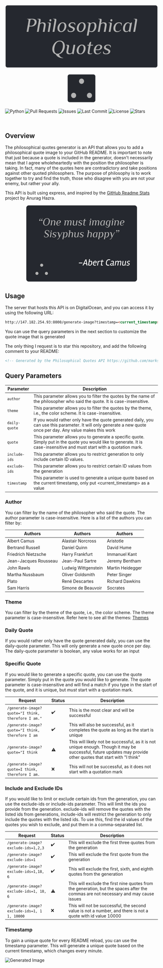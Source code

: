 <p align="center">
  <img src="assets/media/Title Card.jpg" alt="Title Card">
</p>

<p align="center">
  <img src="assets/media/icon.svg" alt="Icon" width="100" height="100"/>
</p>

![Python](https://img.shields.io/badge/python-v3.12.0-8A2BE2)
![Pull Requests](https://img.shields.io/github/issues-pr/markstanl/Philosophical-Quotes-API)
![Issues](https://img.shields.io/github/issues/markstanl/Philosophical-Quotes-API)
![Last Commit](https://img.shields.io/github/last-commit/markstanl/Philosophical-Quotes-API)
![License](https://img.shields.io/github/license/markstanl/Philosophical-Quotes-API)
![Stars](https://img.shields.io/github/stars/markstanl/Philosophical-Quotes-API)

<p align="center">
  <a href="https://skillicons.dev">
    <img alt="" src="https://skillicons.dev/icons?i=js,express,sqlite,ubuntu" />
  </a>
</p>


## Overview
The philosophical quotes generator is an API that allows you to add a philosophical quote image to your GitHub README. It is important to note that
just because a quote is included in the generator, doesn't necessarily mean that I agree wholeheartedly with the position the philosopher is taking.
In fact, many of the quotes here are contradictory and take positions against other quoted philosophers. The purpose of philosophy is to work together
to try and find the truth, those who disagree with you are not your enemy, but rather your ally. 

This API is built using express, and inspired by the [GitHub Readme Stats](https://github.com/anuraghazra/github-readme-stats) project by Anurag Hazra.

<p align="center">
  <img src="assets/media/Quote Image.jpg" alt="Icon"/>
</p>

## Usage
The server that hosts this API is on DigitalOcean, and you can access it by using the following URL:

```markdown
http://147.182.254.93:8000/generate-image?timestamp=<current_timestamp>
```

You can use the query parameters in the next section to customize the quote image that is generated

The only thing I request is to star this repository, and add the following comment to your README:

```markdown
<!-- Generated by the Philosophical Quotes API https://github.com/markstanl/Philosophical-Quotes-API/blob/main/README.md -->
```

## Query Parameters

| Parameter     | Description                                                                                                                                                              |
|---------------|--------------------------------------------------------------------------------------------------------------------------------------------------------------------------|
| `author`      | This parameter allows you to filter the quotes by the name of the philosopher who said the quote. It is case-insensitive.                                                |
| `theme`       | This parameter allows you to filter the quotes by the theme, i.e., the color scheme. It is case-insensitive.                                                             |
| `daily-quote` | If you would rather only have the quote generated daily, you can use this parameter. It will only generate a new quote once per day. Any value makes this work           |
| `quote`       | This parameter allows you to generate a specific quote. Simply put in the quote you would like to generate. It is case-insensitive and must start with a quotation mark. |
| `include-ids` | This parameter allows you to restrict generation to only include certain ID values.                                                                                      |
| `exclude-ids` | This parameter allows you to restrict certain ID values from the generation                                                                                              |
| `timestamp`   | This parameter is used to generate a unique quote based on the current timestamp, only put <current_timestamp> as a value                                                |

### Author
You can filter by the name of the philosopher who said the quote. The author parameter is case-insensitive. Here is a list of the authors you can filter by:

| Authors             | Authors               | Authors             |
|---------------------|-----------------------|---------------------|
| Albert Camus        | Alastair Norcross    | Aristotle           |
| Bertrand Russell    | Daniel Quinn         | David Hume          |
| Friedrich Nietzsche | Harry Frankfurt      | Immanuel Kant       |
| Jean-Jacques Rousseau | Jean-Paul Sartre    | Jeremy Bentham      |
| John Rawls          | Ludwig Wittgenstein  | Martin Heidegger    |
| Martha Nussbaum     | Oliver Goldsmith     | Peter Singer        |
| Plato               | René Descartes       | Richard Dawkins     |
| Sam Harris          | Simone de Beauvoir   | Socrates            |


### Theme
You can filter by the theme of the quote, i.e., the color scheme. The theme parameter is case-insensitive. Refer here to see all the themes:
[Themes](.theme/README.md)


### Daily Quote
If you would rather only have the quote generated daily, you can use the daily-quote parameter.
This will only generate a new quote once per day. The daily-quote parameter is boolean, any value works for an input

### Specific Quote
If you would like to generate a specific quote, you can use the quote parameter. Simply put in the quote
you would like to generate. The quote parameter is case-insensitive and will find a match if you type in the start of
the quote, and it is unique, but _must_ start with a quotation mark.

| Request                                            | Status             | Description                                                                                                                                                    |
|----------------------------------------------------|--------------------|----------------------------------------------------------------------------------------------------------------------------------------------------------------|
| `/generate-image?quote="I think, therefore I am."` | :heavy_check_mark: | This is the most clear and will be successful                                                                                                                  |
| `/generate-image?quote="I think, therefore I am`   | :heavy_check_mark: | This will also be successful, as it completes the quote as long as the start is unique                                                                         |
| `/generate-image?quote="I think`                   | :warning:          | This will likely not be successful, as it is not unique enough. Though it may be successful, future updates may provide other quotes that start with "I think" |
| `/generate-image?quote=I think, therefore I am.`   | :x:                | This will not be successful, as it does not start with a quotation mark                                                                                        |
### Include and Exclude IDs
If you would like to limit or exclude certain ids from the generation, you can use the exclude-ids or include-ids parameter. 
This will limit the ids you provide from the generation. exclude-ids will remove the quotes with the listed ids from generations,
include-ids will restrict the generation to only include the quotes with the listed ids.
To use this, find the id values of the quotes you wish to exclude, and put them in a comma-separated list.

| Request                                     | Status             | Description                                                                                                                                       |
|---------------------------------------------|--------------------|---------------------------------------------------------------------------------------------------------------------------------------------------|
| `/generate-image?exclude-ids=1,2,3`         | :heavy_check_mark: | This will exclude the first three quotes from the generation                                                                                      |
| `/generate-image?exclude-ids=1`             | :heavy_check_mark: | This will exclude the first quote from the generation                                                                                             |
| `/generate-image?exclude-ids=1,18, 6`       | :heavy_check_mark: | This will exclude the first, sixth, and eighth quotes from the generation                                                                         |
| `/generate-image?exclude-ids=1, 18, 6`      | :warning:          | This will exclude the first nine quotes from the generation, but the spaces after the commas are not necessary and may cause issues               |
| `/generate-image?exclude-ids=1, 1 1, 10000` | :x:                | This will not be successful, the second value is not a number, and there is not a quote with id value 10000                                       |


### Timestamp
To gain a unique quote for every README reload, you can use the timestamp parameter. This will generate a unique quote based on the current timestamp, which changes every minute.

![Generated Image](http://147.182.254.93:8000/generate-image?theme=dark&timestamp=%3Ccurrent_timestamp%3E&quote=%22One%20must%20imagine%20Sisyphus%20happy.%22)
